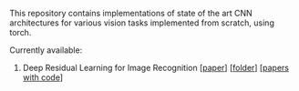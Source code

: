 This repository contains implementations of state of the art CNN architectures for various vision tasks implemented from scratch, using torch. 

Currently available:

1. Deep Residual Learning for Image Recognition [<a href = "https://arxiv.org/pdf/1512.03385.pdf">paper</a>] [<a href = "https://github.com/MayeshMohapatra/CNNs-from-scratch/tree/main/ResNet">folder</a>] [<a href ="https://paperswithcode.com/paper/deep-residual-learning-for-image-recognition">papers with code</a>] 
